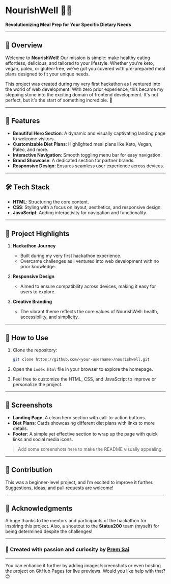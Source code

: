 
# NourishWell 🍴✨  
**Revolutionizing Meal Prep for Your Specific Dietary Needs**

---

## 📖 Overview  
Welcome to **NourishWell**! Our mission is simple: make healthy eating effortless, delicious, and tailored to your lifestyle. Whether you're keto, vegan, paleo, or gluten-free, we’ve got you covered with pre-prepared meal plans designed to fit your unique needs.  

This project was created during my very first hackathon as I ventured into the world of web development. With zero prior experience, this became my stepping stone into the exciting domain of frontend development. It's not perfect, but it's the start of something incredible. 🚀  

---

## 🎯 Features  

- **Beautiful Hero Section**: A dynamic and visually captivating landing page to welcome visitors.  
- **Customizable Diet Plans**: Highlighted meal plans like Keto, Vegan, Paleo, and more.  
- **Interactive Navigation**: Smooth toggling menu bar for easy navigation.  
- **Brand Showcase**: A dedicated section for partner brands.  
- **Responsive Design**: Ensures seamless user experience across devices.  

---

## 🛠️ Tech Stack  

- **HTML**: Structuring the core content.  
- **CSS**: Styling with a focus on layout, aesthetics, and responsive design.  
- **JavaScript**: Adding interactivity for navigation and functionality.  

---

## 🎨 Project Highlights  

1. **Hackathon Journey**  
   - Built during my very first hackathon experience.  
   - Overcame challenges as I ventured into web development with no prior knowledge.  

2. **Responsive Design**  
   - Aimed to ensure compatibility across devices, making it easy for users to explore.  

3. **Creative Branding**  
   - The vibrant theme reflects the core values of NourishWell: health, accessibility, and simplicity.  

---

## 🚀 How to Use  

1. Clone the repository:  
   ```bash  
   git clone https://github.com/<your-username>/nourishwell.git  
   ```  

2. Open the `index.html` file in your browser to explore the homepage.  

3. Feel free to customize the HTML, CSS, and JavaScript to improve or personalize the project.  

---

## 📸 Screenshots  

- **Landing Page**: A clean hero section with call-to-action buttons.  
- **Diet Plans**: Cards showcasing different diet plans with links to more details.  
- **Footer**: A simple yet effective section to wrap up the page with quick links and social media icons.  

> Add some screenshots here to make the README visually appealing.  

---

## 🤝 Contribution  

This was a beginner-level project, and I’m excited to improve it further. Suggestions, ideas, and pull requests are welcome!  

---

## 🎉 Acknowledgments  

A huge thanks to the mentors and participants of the hackathon for inspiring this project. Also, a shoutout to the **Status200** team (myself) for being determined despite the challenges!  

---

### 🌟 Created with passion and curiosity by [Prem Sai](https://github.com/<your-username>)  

---

You can enhance it further by adding images/screenshots or even hosting the project on GitHub Pages for live previews. Would you like help with that? 😊
